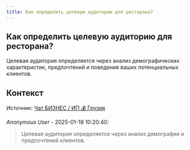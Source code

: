 ```yaml
---
title: Как определить целевую аудиторию для ресторана?
---
```


## Как определить целевую аудиторию для ресторана?

Целевая аудитория определяется через анализ демографических характеристик, предпочтений и поведения ваших потенциальных клиентов.

## Контекст

Источник: [Чат БИЗНЕС / ИП 💰 Грузия](https://t.me/ip_ge)

_Anonymous User_ - 2025-01-18 10:20:40:

> Целевая аудитория определяется через анализ демографии и предпочтений клиентов.
